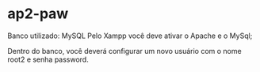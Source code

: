 # ap2-paw
Banco utilizado: MySQL
Pelo Xampp você deve ativar o Apache e o MySql;

Dentro do banco, você deverá configurar um novo usuário com o nome root2 e senha password. 
